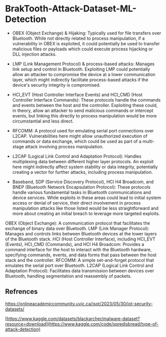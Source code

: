 # BrakTooth-Attack-Dataset-ML-Detection

- OBEX (Object Exchange) & Hijaking: Typically used for file transfers over Bluetooth. While not directly related to process manipulation, if a vulnerability in OBEX is exploited, it could potentially be used to transfer malicious files or payloads which could execute process hijacking or DLL injection attacks.

- LMP (Link Management Protocol) & process-based attacks: Manages link setup and control in Bluetooth. Exploiting LMP could potentially allow an attacker to compromise the device at a lower communication layer, which might indirectly facilitate process-based attacks if the device's security integrity is compromised.

- HCI_EVT (Host Controller Interface Events) and HCI_CMD (Host Controller Interface Commands): These protocols handle the commands and events between the host and the controller. Exploiting these could, in theory, allow an attacker to send malicious commands or intercept events, but linking this directly to process manipulation would be more circumstantial and less direct.

- RFCOMM: A protocol used for emulating serial port connections over L2CAP. Vulnerabilities here might allow unauthorized execution of commands or data exchange, which could be used as part of a multi-stage attack involving process manipulation.

- L2CAP (Logical Link Control and Adaptation Protocol): Handles multiplexing data between different higher layer protocols. An exploit here might indirectly affect system stability or data integrity, potentially creating a vector for further attacks, including process manipulation.
  
- Baseband, SDP (Service Discovery Protocol), HCI H4 Broadcom, and BNEP (Bluetooth Network Encapsulation Protocol): These protocols handle various fundamental tasks in Bluetooth communications and device services. While exploits in these areas could lead to initial system access or denial of service, their direct involvement in process manipulation attacks like those listed would be less straightforward and more about creating an initial breach to leverage more targeted exploits.

OBEX (Object Exchange): A communication protocol that facilitates the exchange of binary data over Bluetooth.
LMP (Link Manager Protocol): Manages and controls links between Bluetooth devices at the lower layers of the Bluetooth stack.
HCI (Host Controller Interface), including HCI_EVT (Events), HCI_CMD (Commands), and HCI H4 Broadcom: Provides a command interface for the host to interact with the Bluetooth hardware, specifying commands, events, and data forms that pass between the host stack and the controller.
RFCOMM: A simple set-and-forget protocol that emulates the serial port over Bluetooth.
L2CAP (Logical Link Control and Adaptation Protocol): Facilitates data transmission between devices over Bluetooth, handling segmentation and reassembly of packets.

## Refrences 
https://onlineacademiccommunity.uvic.ca/isot/2023/05/30/iot-security-datasets/

[https://www.kaggle.com/datasets/blackarcher/malware-dataset?resource=download](https://www.kaggle.com/code/spredisbread/type-of-attack-detection)
